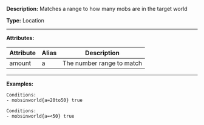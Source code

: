 **Description:** Matches a range to how many mobs are in the target world

**Type:** Location

---

**Attributes:**

| Attribute | Alias | Description               |
| --------- | ----- | ------------------------- |
| amount    | a     | The number range to match |

---

**Examples:**

```
Conditions:
- mobsinworld{a=20to50} true
```

```
Conditions:
- mobsinworld{a=<50} true
```